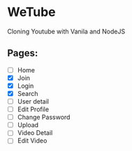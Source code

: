 # WeTube

Cloning Youtube with Vanila and NodeJS 

## Pages:

- [ ] Home
- [x] Join
- [x] Login
- [x] Search
- [ ] User detail
- [ ] Edit Profile
- [ ] Change Password
- [ ] Upload 
- [ ] Video Detail
- [ ] Edit Video
